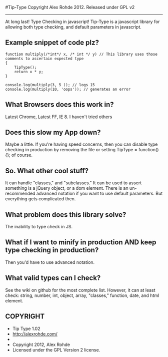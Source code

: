 #Tip-Type
Copyright Alex Rohde 2012. Released under GPL v2
* * *
At long last! Type Checking in javascript! Tip-Type is a javascript library for allowing both type checking, and default parameters in javascript.


Example snippet of code plz?
----------------------------------------------------------------
    function multiply(/*int*/ x, /* int */ y) // This library uses those comments to ascertain expected type
	{
    	TipType();
    	return x * y;
    }

    console.log(multiply(3, 5 )); // logs 15
    console.log(multiply(10, 'oops')); // generates an error


What Browsers does this work in? 
----------------------------------------------------------------
Latest Chrome, Latest FF, IE 8. I haven't tried others 


Does this slow my App down? 
----------------------------------------------------------------
Maybe a little. If you're having speed concerns, then you can
disable type checking in production by removing the file or setting
TipType = function() {}; of course.


So. What other cool stuff?
----------------------------------------------------------------
It can handle "classes," and "subclasses." 
It can be used to assert something is a jQuery object, or a dom element.
There is an un-recommended advanced notation if you want to use default parameters. But everything gets complicated then.


What problem does this library solve?
----------------------------------------------------------------
The inability to type check in JS. 


What if I want to minify in production AND keep type checking in production?
----------------------------------------------------------------
Then you'd have to use advanced notation. 


What valid types can I check? 
----------------------------------------------------------------
See the wiki on github for the most complete list. However, it can at least check: string, number, int, object, array, "classes,"
function, date, and html element. 


COPYRIGHT
----------------------------------------------------------------
 * Tip Type 1.02
 * http://alexrohde.com/
 *
 * Copyright 2012, Alex Rohde
 * Licensed under the GPL Version 2 license.
 
